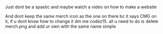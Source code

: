 Just dont be a spastic and maybe watch a video on how to make a website

And dont keep the same merch icon as the one on there bc it says CMG on it, if u dont know how to change it dm me codez15. all u need to do is delete merch.png and add ur own with the same name simple

